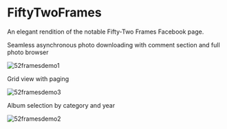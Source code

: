 FiftyTwoFrames
==============

An elegant rendition of the notable Fifty-Two Frames Facebook page.  

Seamless asynchronous photo downloading with comment section and full photo browser

![52framesdemo1](https://cloud.githubusercontent.com/assets/5007053/10713827/12381254-7a89-11e5-8c1b-4869d3fa1a7f.gif)

Grid view with paging

![52framesdemo3](https://cloud.githubusercontent.com/assets/5007053/10713831/331c9a62-7a89-11e5-8795-fffbcad979db.gif)

Album selection by category and year

![52framesdemo2](https://cloud.githubusercontent.com/assets/5007053/10713833/4a1b7026-7a89-11e5-9576-d27689ef7a7b.gif)
